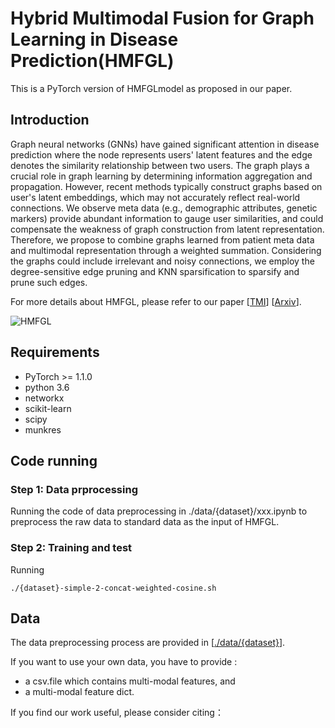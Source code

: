 # Hybrid Multimodal Fusion for Graph Learning in Disease Prediction(HMFGL)

This is a PyTorch version of HMFGLmodel as proposed in our paper.

## Introduction

Graph neural networks (GNNs) have gained significant attention in disease prediction where the node represents users' latent features and the edge denotes the similarity relationship between two users. The graph plays a crucial role in graph learning by determining information aggregation and propagation. However, recent methods typically construct graphs based on user's latent embeddings, which may not accurately reflect real-world connections. We observe meta data (e.g., demographic attributes, genetic markers) provide abundant information to gauge user similarities, and could compensate the weakness of graph construction from latent representation. Therefore, we propose to combine graphs learned from patient meta data and multimodal representation through a weighted summation.  Considering the graphs could include irrelevant and noisy connections, we employ the degree-sensitive edge pruning and KNN sparsification to sparsify and prune such edges.

For more details about HMFGL, please refer to our paper [[TMI](https://ieeexplore.ieee.org/abstract/document/9733917)] [[Arxiv](https://arxiv.org/abs/2203.05880)].

![HMFGL](https://github.com/JobYoo/HMFGL/assets/153283474/5b04258d-09c1-47ba-ba99-30761c15b690)


## Requirements

* PyTorch >= 1.1.0
* python 3.6
* networkx
* scikit-learn
* scipy
* munkres

## Code running

### Step 1: Data prprocessing

Running the code of data preprocessing in ./data/{dataset}/xxx.ipynb to preprocess the raw data to standard data as the input of HMFGL.

### Step 2: Training and test

Running

```
./{dataset}-simple-2-concat-weighted-cosine.sh
```

## Data

The data preprocessing process are provided in [[./data/{dataset}](https://github.com/JobYoo/MMGL/blob/main/data/)].

If you want to use your own data, you have to provide :

* a csv.file which contains multi-modal features, and
* a multi-modal feature dict.

If you find our work useful, please consider citing： 

```

```
